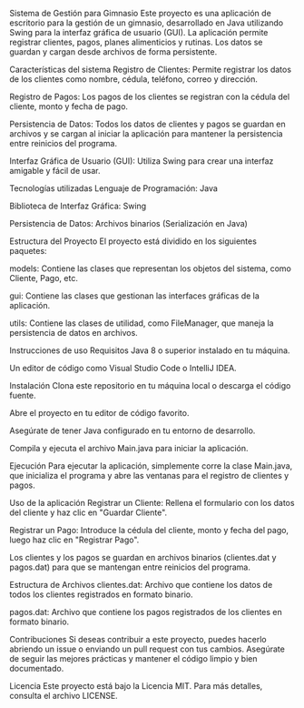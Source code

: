 Sistema de Gestión para Gimnasio
Este proyecto es una aplicación de escritorio para la gestión de un gimnasio, desarrollado en Java utilizando Swing para la interfaz gráfica de usuario (GUI). La aplicación permite registrar clientes, pagos, planes alimenticios y rutinas. Los datos se guardan y cargan desde archivos de forma persistente.

Características del sistema
Registro de Clientes: Permite registrar los datos de los clientes como nombre, cédula, teléfono, correo y dirección.

Registro de Pagos: Los pagos de los clientes se registran con la cédula del cliente, monto y fecha de pago.

Persistencia de Datos: Todos los datos de clientes y pagos se guardan en archivos y se cargan al iniciar la aplicación para mantener la persistencia entre reinicios del programa.

Interfaz Gráfica de Usuario (GUI): Utiliza Swing para crear una interfaz amigable y fácil de usar.

Tecnologías utilizadas
Lenguaje de Programación: Java

Biblioteca de Interfaz Gráfica: Swing

Persistencia de Datos: Archivos binarios (Serialización en Java)

Estructura del Proyecto
El proyecto está dividido en los siguientes paquetes:

models: Contiene las clases que representan los objetos del sistema, como Cliente, Pago, etc.

gui: Contiene las clases que gestionan las interfaces gráficas de la aplicación.

utils: Contiene las clases de utilidad, como FileManager, que maneja la persistencia de datos en archivos.

Instrucciones de uso
Requisitos
Java 8 o superior instalado en tu máquina.

Un editor de código como Visual Studio Code o IntelliJ IDEA.

Instalación
Clona este repositorio en tu máquina local o descarga el código fuente.

Abre el proyecto en tu editor de código favorito.

Asegúrate de tener Java configurado en tu entorno de desarrollo.

Compila y ejecuta el archivo Main.java para iniciar la aplicación.

Ejecución
Para ejecutar la aplicación, simplemente corre la clase Main.java, que inicializa el programa y abre las ventanas para el registro de clientes y pagos.

Uso de la aplicación
Registrar un Cliente: Rellena el formulario con los datos del cliente y haz clic en "Guardar Cliente".

Registrar un Pago: Introduce la cédula del cliente, monto y fecha del pago, luego haz clic en "Registrar Pago".

Los clientes y los pagos se guardan en archivos binarios (clientes.dat y pagos.dat) para que se mantengan entre reinicios del programa.

Estructura de Archivos
clientes.dat: Archivo que contiene los datos de todos los clientes registrados en formato binario.

pagos.dat: Archivo que contiene los pagos registrados de los clientes en formato binario.

Contribuciones
Si deseas contribuir a este proyecto, puedes hacerlo abriendo un issue o enviando un pull request con tus cambios. Asegúrate de seguir las mejores prácticas y mantener el código limpio y bien documentado.

Licencia
Este proyecto está bajo la Licencia MIT. Para más detalles, consulta el archivo LICENSE.